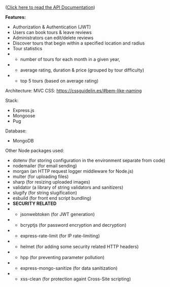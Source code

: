 ([Click here to read the API Documentation](https://documenter.getpostman.com/view/15318955/2sB2cYbfVb))


**Features:**
- Authorization & Authentication (JWT)
- Users can book tours & leave reviews
- Administrators can edit/delete reviews
- Discover tours that begin within a specified location and radius
-  Tour statistics
- - number of tours for each month in a given year,
- - average rating, duration & price (grouped by tour difficulty)
- - top 5 tours (based on average rating)

Architecture: MVC
CSS: https://cssguidelin.es/#bem-like-naming

Stack:
- Express.js
- Mongoose
- Pug

Database:
- MongoDB

Other Node packages used:
- dotenv (for storing configuration in the environment separate from code)
- nodemailer (for email sending)
- morgan (an HTTP request logger middleware for Node.js)
- multer (for uploading files)
- sharp (for resizing uploaded images)
- validator (a library of string validators and sanitizers)
- slugify (for string slugification)
- esbuild (for front end script bundling)
-  **SECURITY RELATED**
- - jsonwebtoken (for JWT generation)
- - bcryptjs (for password encryption and decryption)
- - express-rate-limit (for IP rate-limiting)
- - helmet (for adding some security related HTTP headers)
- - hpp (for preventing parameter pollution)
- - express-mongo-sanitize (for data sanitization)
- - xss-clean (for protection againt Cross-Site scripting)

